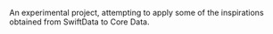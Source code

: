 An experimental project, attempting to apply some of the inspirations obtained from SwiftData to Core Data.

